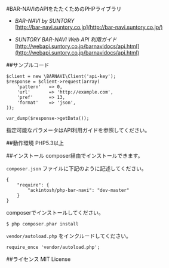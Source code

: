 #BAR-NAVIのAPIをたたくためのPHPライブラリ

- *BAR-NAVI by SUNTORY*  
[http://bar-navi.suntory.co.jp](http://bar-navi.suntory.co.jp/)  

- *SUNTORY BAR-NAVI Web API 利用ガイド*  
[http://webapi.suntory.co.jp/barnavidocs/api.html](http://webapi.suntory.co.jp/barnavidocs/api.html)  

##サンプルコード

    $client = new \BARNAVI\Client('api-key');
    $response = $client->request(array(
        'pattern'	=> 0,
        'url'		=> 'http://example.com',
        'pref'		=> 13,
        'format'	=> 'json',
    ));

    var_dump($response->getData());

指定可能なパラメータはAPI利用ガイドを参照してください。

##動作環境
PHP5.3以上

##インストール
composer経由でインストールできます。  

`composer.json` ファイルに下記のように記述してください。

    {
        "require": {
            "ackintosh/php-bar-navi": "dev-master"
        }
    }

composerでインストールしてください。

    $ php composer.phar install

`vendor/autoload.php` をインクルードしてください。

    require_once 'vendor/autoload.php';

##ライセンス
MIT License
